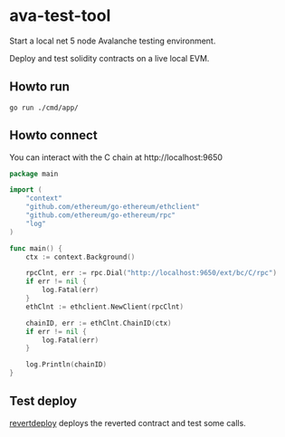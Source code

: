 # ava-test-tool

Start a local net 5 node Avalanche testing environment.

Deploy and test solidity contracts on a live local EVM.

## Howto run

```shell
go run ./cmd/app/
```

## Howto connect

You can interact with the C chain at http://localhost:9650

```go
package main

import (
	"context"
	"github.com/ethereum/go-ethereum/ethclient"
	"github.com/ethereum/go-ethereum/rpc"
	"log"
)

func main() {
	ctx := context.Background()

	rpcClnt, err := rpc.Dial("http://localhost:9650/ext/bc/C/rpc")
	if err != nil {
		log.Fatal(err)
	}
	ethClnt := ethclient.NewClient(rpcClnt)

	chainID, err := ethClnt.ChainID(ctx)
	if err != nil {
		log.Fatal(err)
	}

	log.Println(chainID)
}
```

## Test deploy

[revertdeploy](reverterdeploy) deploys the reverted contract and test some calls.
